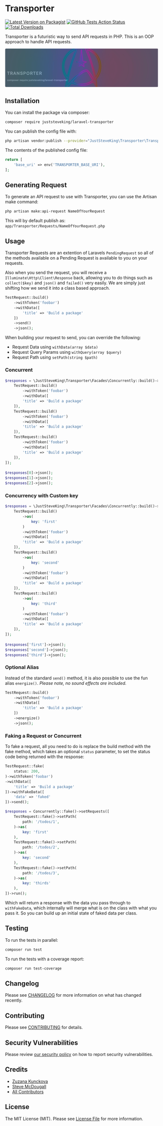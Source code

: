 # Transporter

[![Latest Version on Packagist](https://img.shields.io/packagist/v/juststeveking/laravel-transporter.svg?style=flat-square)](https://packagist.org/packages/juststeveking/laravel-transporter)
[![GitHub Tests Action Status](https://img.shields.io/github/workflow/status/JustSteveKing/laravel-transporter/run-tests?label=tests)](https://github.com/JustSteveKing/laravel-transporter/actions?query=workflow%3Arun-tests+branch%3Amain)
[![Total Downloads](https://img.shields.io/packagist/dt/juststeveking/laravel-transporter.svg?style=flat-square)](https://packagist.org/packages/juststeveking/laravel-transporter)

Transporter is a futuristic way to send API requests in PHP. This is an OOP approach to handle API requests.

<p align="center">

![](banner.png)

</p>

## Installation

You can install the package via composer:

```bash
composer require juststeveking/laravel-transporter
```

You can publish the config file with:

```bash
php artisan vendor:publish --provider="JustSteveKing\Transporter\TransporterServiceProvider" --tag="transporter-config"
```

The contents of the published config file:

```php
return [
    'base_uri' => env('TRANSPORTER_BASE_URI'),
];
```

## Generating Request

To generate an API request to use with Transporter, you can use the Artisan make command:

```bash
php artisan make:api-request NameOfYourRequest
```

This will by default publish as: `app/Transporter/Requests/NameOfYourRequest.php`


## Usage

Transporter Requests are an extention of Laravels `PendingRequest` so all of the methods available on a Pending Request is available to you on your requests.

Also when you send the request, you will receive a `Illuminate\Http\Client\Response` back, allowing you to do things such as `collect($key)` and `json()` and `failed()` very easily. We are simply just shifting how we send it into a class based approach.

```php
TestRequest::build()
    ->withToken('foobar')
    ->withData([
        'title' => 'Build a package'
    ])
    ->send()
    ->json();
```

When building your request to send, you can override the following:

- Request Data using `withData(array $data)`
- Request Query Params using `withQuery(array $query)`
- Request Path using `setPath(string $path)`

### Concurrent

```php
$responses = \JustSteveKing\Transporter\Facades\Concurrently::build()->setRequests([
    TestRequest::build()
        ->withToken('foobar')
        ->withData([
        'title' => 'Build a package'
    ]),
    TestRequest::build()
        ->withToken('foobar')
        ->withData([
        'title' => 'Build a package'
    ]),
    TestRequest::build()
        ->withToken('foobar')
        ->withData([
        'title' => 'Build a package'
    ]),
]);

$responses[0]->json();
$responses[1]->json();
$responses[2]->json();
```

### Concurrency with Custom key

```php
$responses = \JustSteveKing\Transporter\Facades\Concurrently::build()->setRequests([
    TestRequest::build()
        ->as(
            key: 'first'
        )
        ->withToken('foobar')
        ->withData([
        'title' => 'Build a package'
    ]),
    TestRequest::build()
        ->as(
            key: 'second'
        )
        ->withToken('foobar')
        ->withData([
        'title' => 'Build a package'
    ]),
    TestRequest::build()
        ->as(
            key: 'third'
        )
        ->withToken('foobar')
        ->withData([
        'title' => 'Build a package'
    ]),
]);

$responses['first']->json();
$responses['second']->json();
$responses['third']->json();
```

### Optional Alias

Instead of the standard `send()` method, it is also possible to use the fun alias `energize()`. *Please note, no sound effects are included.*

```php
TestRequest::build()
    ->withToken('foobar')
    ->withData([
        'title' => 'Build a package'
    ])
    ->energize()
    ->json();
```

### Faking a Request or Concurrent

To fake a request, all you need to do is replace the build method with the fake method, which takes an optional `status` parameter, to set the status code being returned with the response:

```php
TestRequest::fake(
    status: 200,
)->withToken('foobar')
->withData([
    'title' => 'Build a package'
])->withFakeData([
    'data' => 'faked'
])->send();
```

```php
$responses = Concurrently::fake()->setRequests([
    TestRequest::fake()->setPath(
        path: '/todos/1',
    )->as(
        key: 'first'
    ),
    TestRequest::fake()->setPath(
        path: '/todos/2',
    )->as(
        key: 'second'
    ),
    TestRequest::fake()->setPath(
        path: '/todos/3',
    )->as(
        key: 'thirds'
    ),
])->run();
```

Which will return a response with the data you pass through to `withFakeData`, which internally will merge what is on the class with what you pass it. So you can build up an initial state of faked data per class.

## Testing

To run the tests in parallel:

```bash
composer run test
```

To run the tests with a coverage report:

```bash
composer run test-coverage
```

## Changelog

Please see [CHANGELOG](CHANGELOG.md) for more information on what has changed recently.

## Contributing

Please see [CONTRIBUTING](.github/CONTRIBUTING.md) for details.

## Security Vulnerabilities

Please review [our security policy](../../security/policy) on how to report security vulnerabilities.

## Credits

- [Zuzana Kunckova](https://github.com/zuzana-kunckova)
- [Steve McDougall](https://github.com/JustSteveKing)
- [All Contributors](../../contributors)

## License

The MIT License (MIT). Please see [License File](LICENSE.md) for more information.
